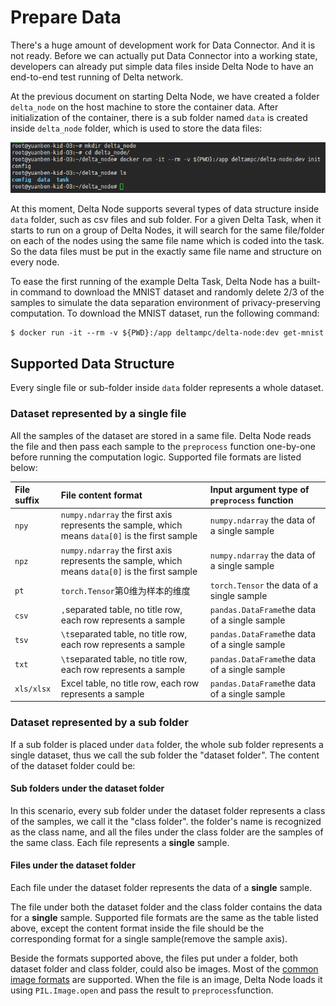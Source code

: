 # Prepare Data

There's a huge amount of development work for Data Connector. And it is not ready. Before we can actually put Data Connector into a working state, developers can already put simple data files inside Delta Node to have an end-to-end test running of Delta network.

At the previous document on starting Delta Node, we have created a folder `delta_node` on the host machine to store the container data. After initialization of the container, there is a sub folder named `data` is created inside `delta_node` folder, which is used to store the data files:

![](../.gitbook/assets/image%20%281%29.png)

At this moment, Delta Node supports several types of data structure inside `data` folder, such as csv files and sub folder. For a given Delta Task, when it starts to run on a group of Delta Nodes, it will search for the same file/folder on each of the nodes using the same file name which is coded into the task. So the data files must be put in the exactly same file name and structure on every node.

To ease the first running of the example Delta Task, Delta Node has a built-in command to download the MNIST dataset and randomly delete 2/3 of the samples to simulate the data separation environment of privacy-preserving computation. To download the MNIST dataset, run the following command:

```text
$ docker run -it --rm -v ${PWD}:/app deltampc/delta-node:dev get-mnist
```

## Supported Data Structure

Every single file or sub-folder inside `data` folder represents a whole dataset.

### Dataset represented by a single file

All the samples of the dataset are stored in a same file. Delta Node reads the file and then pass each sample to the `preprocess` function one-by-one before running the computation logic. Supported file formats are listed below:

| File suffix | File content format | Input argument type of `preprocess` function |
| :--- | :--- | :--- |
| `npy` | `numpy.ndarray` the first axis represents the sample, which means `data[0]` is the first sample | `numpy.ndarray` the data of a single sample |
| `npz` | `numpy.ndarray` the first axis represents the sample, which means `data[0]` is the first sample | `numpy.ndarray` the data of a single sample |
| `pt` | `torch.Tensor`第0维为样本的维度 | `torch.Tensor` the data of a single sample |
| `csv` | `,`separated table, no title row, each row represents a sample | `pandas.DataFrame`the data of a single sample |
| `tsv` | `\t`separated table, no title row, each row represents a sample | `pandas.DataFrame`the data of a single sample |
| `txt` | `\t`separated table, no title row, each row represents a sample | `pandas.DataFrame`the data of a single sample |
| `xls/xlsx` | Excel table, no title row, each row represents a sample | `pandas.DataFrame`the data of a single sample |

### Dataset represented by a sub folder

If a sub folder is placed under `data` folder, the whole sub folder represents a single dataset, thus we call the sub folder the "dataset folder". The content of the dataset folder could be:

#### Sub folders under the dataset folder

In this scenario, every sub folder under the dataset folder represents a class of the samples, we call it the "class folder". the folder's name is recognized as the class name, and all the files under the class folder are the samples of the same class. Each file represents a **single** sample.

#### Files under the dataset folder

Each file under the dataset folder represents the data of a **single** sample.

The file under both the dataset folder and the class folder contains the data for a **single** sample. Supported file formats are the same as the table listed above, except the content format inside the file should be the corresponding format for a single sample\(remove the sample axis\).

Beside the formats supported above, the files put under a folder, both dataset folder and class folder, could also be images. Most of the [common image formats](https://pillow.readthedocs.io/en/stable/handbook/image-file-formats.html) are supported. When the file is an image, Delta Node loads it using `PIL.Image.open` and pass the result to `preprocess`function.


